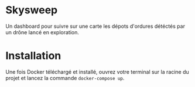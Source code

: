 # Skysweep
Un dashboard pour suivre sur une carte les dépots d'ordures détéctés par un drône lancé en exploration.

# Installation
Une fois Docker téléchargé et installé, ouvrez votre terminal sur la racine du projet et lancez la commande ```docker-compose up```.

